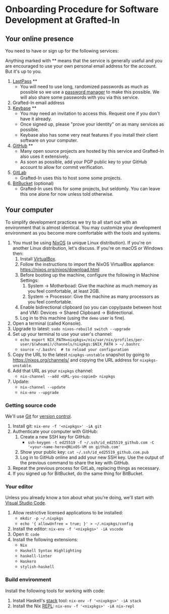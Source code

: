 # Onboarding Procedure for Software Development at Grafted-In

## Your online presence

You need to have or sign up for the following services:

Anything marked with \*\* means that the service is generally useful and you are encouraged to use your own personal email address for the account. But it's up to you.

  1. [LastPass](https://www.lastpass.com/) \*\*
      * You will need to use long, randomized passwords as much as possible so we use a [password manager](https://en.wikipedia.org/wiki/Password_manager) to make this possible. We will also share some passwords with you via this service.
  2. Grafted-In email address
  3. [Keybase](https://keybase.io/) \*\*
      * You may need an invitation to access this. Request one if you don't have it already.
      * Once signed up, please "prove your identity" on as many services as possible.
      * Keybase also has some very neat features if you install their client software on your computer.
  3. [GitHub](https://github.com/) \*\*
      * Many open source projects are hosted by this service and Grafted-In also uses it extensively.
      * As soon as possible, add your PGP public key to your GitHub account to allow for commit verification.
  4. [GitLab](https://gitlab.com/)
      * Grafted-In uses this to host some some projects.
  5. [BitBucket](https://bitbucket.org/) (optional)
      * Grafted-In uses this for some projects, but seldomly. You can leave this one alone for now unless told otherwise.


## Your computer

To simplify development practices we try to all start out with an environment that is almost identical. You may customize your development environment as you become more comfortable with the tools and systems.

  1. You must be using [NixOS](https://nixos.org/) (a unique Linux distribution). If you're on another Linux distribution, let's discuss. If you're on macOS or Windows then:
      1. Install [VirtualBox](https://www.virtualbox.org/wiki/Downloads).
      2. Follow the instructions to import the NixOS VirtualBox appliance: https://nixos.org/nixos/download.html
      3. Before booting up the machine, configure the following in Machine Settings:
          1. System -> Motherboad: Give the machine as much memory as you feel comfortable, at least 2GB.
          2. System -> Processor: Give the machine as many processors as you feel comfortable.
      4. Enable bidirectional clipboard (so you can copy/paste between host and VM): Devices -> Shared Clipboard -> Bidirectional.
      5. Log in to this machine (using the `demo` user is fine).
  2. Open a terminal (called Konsole).
  3. Upgrade to latest: `sudo nixos-rebuild switch --upgrade`
  4. Set up your terminal to use your user's channel:
      * `echo export NIX_PATH=nixpkgs=/nix/var/nix/profiles/per-user/$(whoami)/channels/nixpkgs:$NIX_PATH > ~/.bashrc`
      * `source ~/.bashrc  # to reload your configuration`
  5. Copy the URL to the latest `nixpkgs-unstable` snapshot by going to https://nixos.org/channels/ and copying the URL address for `nixpkgs-unstable`.
  6. Add that URL as your `nixpkgs` channel:
      * `nix-channel --add <URL-you-copied> nixpkgs`
  7. Update:
      * `nix-channel --update`
      * `nix-env --upgrade`

### Getting source code

We'll use [Git](https://git-scm.com/) for [version control](https://en.wikipedia.org/wiki/Version_control).

  1. Install git: `nix-env -f '<nixpkgs>' -iA git`
  2. Authenticate your computer with GitHub:
      1. Create a new SSH key for GitHub:
          * `ssh-keygen -t ed25519 -f ~/.ssh/id_ed25519_github.com -C '<your-name-here>@NixOS-VM on github.com'`
      2. Show your public key: `cat ~/.ssh/id_ed25519_github.com.pub`
      3. Log in to GitHub online and add your new SSH key. Use the output of the previous command to share the key with GitHub.
  3. Repeat the previous process for GitLab, replacing things as necessary.
  4. If you signed up for BitBucket, do the same thing for BitBucket.


### Your editor

Unless you already know a ton about what you're doing, we'll start with [Visual Studio Code](http://code.visualstudio.com/).

  1. Allow restrictive licensed applications to be installed:
      * `mkdir -p ~/.nixpkgs`
      * `echo '{ allowUnfree = true; }' > ~/.nixpkgs/config`
  1. Install the editor: `nix-env -f '<nixpkgs>' -iA vscode`
  2. Open it: `code`
  3. Install the following extensions:
      * `Nix`
      * `Haskell Syntax Highlighting`
      * `haskell-linter`
      * `Haskero`
      * `stylish-haskell`


### Build environment

Install the following tools for working with code:

  1. Install Haskell's [stack](http://haskellstack.org) tool: `nix-env -f '<nixpkgs>' -iA stack`
  2. Install the Nix [REPL](https://en.wikipedia.org/wiki/Read%E2%80%93eval%E2%80%93print_loop): `nix-env -f '<nixpkgs>' -iA nix-repl`
